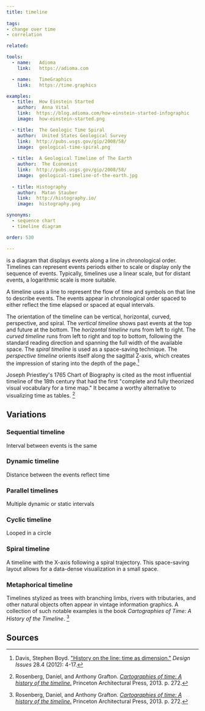 ```yaml
---
title: timeline
  
tags:
- change over time
- correlation

related:

tools:
  - name:   Adioma
    link:   https://adioma.com

  - name:   TimeGraphics
    link:   https://time.graphics

examples:
  - title:  How Einstein Started
    author:  Anna Vital
    link:  https://blog.adioma.com/how-einstein-started-infographic
    image:  how-einstein-started.png

  - title:  The Geologic Time Spiral
    author:  United States Geological Survey
    link:  http://pubs.usgs.gov/gip/2008/58/
    image:  geological-time-spiral.png
  
  - title:  A Geological Timeline of The Earth
    author:  The Economist
    link:  http://pubs.usgs.gov/gip/2008/58/
    image:  geological-timeline-of-the-earth.jpg
  
  - title: Histography
    author:  Matan Stauber
    link:  http://histography.io/
    image:  histography.png

synonyms:
  - sequence chart
  - timeline diagram

order: 530

---
```


is a diagram that displays events along a line in chronological order. Timelines can represent events periods either to scale or display only the sequence of events. Typically, timelines use a linear scale, but for distant events, a logarithmic scale is more suitable.
<!--more-->
A timeline uses a line to represent the flow of time and symbols on that line to describe events. The events appear in chronological order spaced to either reflect the time elapsed or spaced at equal intervals.

The orientation of the timeline can be vertical, horizontal, curved, perspective, and spiral.  The *vertical timeline* shows past events at the top and future at the bottom. The *horizontal timeline* runs from left to right. The *curved timeline* runs from left to right and top to bottom, following the standard reading direction and spanning the full width of the available space. The *spiral timeline* is used as a space-saving technique. The *perspective timeline* orients itself along the sagittal Z-axis, which creates the impression of staring into the depth of the page.[^boyd]

Joseph Priestley's 1765 Chart of Biography is cited as the most influential timeline of the 18th century that had the first "complete and fully theorized visual vocabulary for a time map." It became a worthy alternative to visualizing time as tables. [^grafton]


## Variations

### Sequential timeline
Interval between events is the same

[//]: # (TODO: rewrite, name TBD)

### Dynamic timeline
Distance between the events reflect time

[//]: # (TODO: rewrite, name TBD)

### Parallel timelines
Multiple dynamic or static intervals

[//]: # (TODO: rewrite, name TBD)

### Cyclic timeline
Looped in a circle 

[//]: # (TODO: rewrite, name TBD)

### Spiral timeline
A timeline with the X-axis following a spiral trajectory. This space-saving layout allows for a data-dense visualization in a small space.

### Metaphorical timeline
Timelines stylized as trees with branching limbs, rivers with tributaries, and other natural objects often appear in vintage information graphics. A collection of such notable examples is the book *Cartographies of Time: A History of the Timeline*. [^grafton]


## Sources

[^harris]: Harris, Robert L. [*Information graphics: A comprehensive illustrated reference.*](https://books.google.com/books?id=LT1RXREvkGIC) Oxford University Press, 2000. p. 917.
[^boyd]: Davis, Stephen Boyd. ["History on the line: time as dimension."](https://www.mitpressjournals.org/doi/pdf/10.1162/DESI_a_00171) *Design Issues* 28.4 (2012): 4-17.
[^grafton]: Rosenberg, Daniel, and Anthony Grafton. [*Cartographies of time: A history of the timeline.*](https://books.google.com/books?id=DqWqKVzipToC) Princeton Architectural Press, 2013. p. 272.
